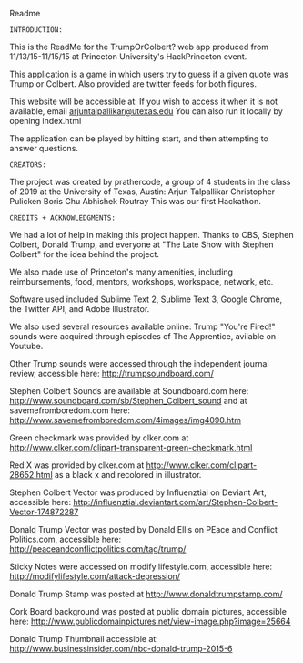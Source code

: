 Readme

	INTRODUCTION:


This is the ReadMe for the TrumpOrColbert? web app produced from 11/13/15-11/15/15 at Princeton University's HackPrinceton event. 

This application is a game in which users try to guess if a given quote was Trump or Colbert. Also provided are twitter feeds for both figures.


This website will be accessible at: 
If you wish to access it when it is not available, email arjuntalpallikar@utexas.edu
You can also run it locally by opening index.html 

The application can be played by hitting start, and then attempting to answer questions.


	CREATORS:


The project was created by prathercode, a group of 4 students in the class of 2019 at the University of Texas, Austin:
Arjun Talpallikar
Christopher Pulicken
Boris Chu
Abhishek Routray
This was our first Hackathon. 



	CREDITS + ACKNOWLEDGMENTS:



We had a lot of help in making this project happen. 
Thanks to CBS, Stephen Colbert, Donald Trump, and everyone at "The Late Show with Stephen Colbert" for the idea behind the project. 

We also made use of Princeton's many amenities, including reimbursements, food, mentors, workshops, workspace, network, etc. 

Software used included Sublime Text 2, Sublime Text 3, Google Chrome, the Twitter API, and Adobe Illustrator. 

We also used several resources available online:
Trump "You're Fired!" sounds were acquired through episodes of The Apprentice, avilable on Youtube.

Other Trump sounds were accessed through the independent journal review, accessible here: http://trumpsoundboard.com/

Stephen Colbert Sounds are available at Soundboard.com here: http://www.soundboard.com/sb/Stephen_Colbert_sound and at savemefromboredom.com here: http://www.savemefromboredom.com/4images/img4090.htm

Green checkmark was provided by clker.com at http://www.clker.com/clipart-transparent-green-checkmark.html

Red X was provided by clker.com at http://www.clker.com/clipart-28652.html as a black x and recolored in illustrator. 

Stephen Colbert Vector was produced by Influenztial on Deviant Art, accessible here: http://influenztial.deviantart.com/art/Stephen-Colbert-Vector-174872287

Donald Trump Vector was posted by Donald Ellis on PEace and Conflict Politics.com, accessible here: http://peaceandconflictpolitics.com/tag/trump/

Sticky Notes were accessed on modify lifestyle.com, accessible here: http://modifylifestyle.com/attack-depression/

Donald Trump Stamp was posted at http://www.donaldtrumpstamp.com/ 

Cork Board background was posted at public domain pictures, accessible here: http://www.publicdomainpictures.net/view-image.php?image=25664

Donald Trump Thumbnail accessible at: http://www.businessinsider.com/nbc-donald-trump-2015-6
